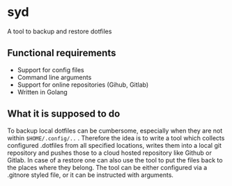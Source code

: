 # syd
A tool to backup and restore dotfiles

## Functional requirements
- Support for config files
- Command line arguments
- Support for online repositories (Gihub, Gitlab)
- Written in Golang

## What it is supposed to do
To backup local dotfiles can be cumbersome, especially when they are not within `$HOME/.config/..` . Therefore the idea is to write a tool which collects configured .dotfiles from all specified locations, writes them into a local git repository and pushes those to a cloud hosted repository like Github or Gitlab. In case of a restore one can also use the tool to put the files back to the places where they belong. The tool can be either configured via a .gitnore styled file, or it can be instructed with arguments. 


